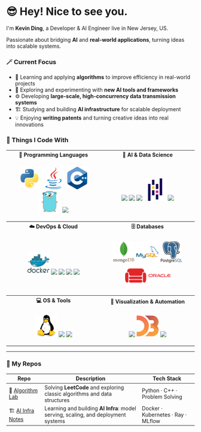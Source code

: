 <h1 align="left">😎 Hey! Nice to see you.</h1>

<p align="Left">
I'm <b>Kevin Ding</b>, a Developer & AI Engineer live in New Jersey, US.<br>
  
Passionate about bridging <b>AI</b> and <b>real-world applications</b>, turning ideas into scalable systems.<br>
</p>

### 🪄 Current Focus
- 🧠 Learning and applying **algorithms** to improve efficiency in real-world projects  
- 🧰 Exploring and experimenting with **new AI tools and frameworks**  
- ⚙️ Developing **large-scale, high-concurrency data transmission systems**  
- 🏗️ Studying and building **AI infrastructure** for scalable deployment  
- 💡 Enjoying **writing patents** and turning creative ideas into real innovations


### 🧰 Things I Code With
<table width="100%">
  <tr>
    <th width="50%">🧠 Programming Languages</th>
    <th width="50%">🤖 AI & Data Science</th>
  </tr>
  <tr>
    <td align="center" style="padding:20px;">
      <img src="https://raw.githubusercontent.com/devicons/devicon/master/icons/python/python-original.svg" width="60"/> 
      <img src="https://raw.githubusercontent.com/devicons/devicon/master/icons/java/java-original.svg" width="60"/> 
      <img src="https://raw.githubusercontent.com/devicons/devicon/master/icons/cplusplus/cplusplus-original.svg" width="60"/> 
      <img src="https://raw.githubusercontent.com/devicons/devicon/master/icons/go/go-original.svg" width="60"/> 
      <img src="https://www.vectorlogo.zone/logos/gnu_bash/gnu_bash-icon.svg" width="60"/> 
    </td>
    <td align="center" style="padding:20px;">
      <img src="https://www.vectorlogo.zone/logos/pytorch/pytorch-icon.svg" width="60"/> 
      <img src="https://www.vectorlogo.zone/logos/tensorflow/tensorflow-icon.svg" width="60"/> 
      <img src="https://upload.wikimedia.org/wikipedia/commons/0/05/Scikit_learn_logo_small.svg" width="60"/> 
      <img src="https://raw.githubusercontent.com/devicons/devicon/master/icons/pandas/pandas-original.svg" width="60"/> 
      <img src="https://seaborn.pydata.org/_images/logo-mark-lightbg.svg" width="60"/> 
    </td>
  </tr>

  <tr>
    <th>☁️ DevOps & Cloud</th>
    <th>🗄️ Databases</th>
  </tr>
  <tr>
    <td align="center" style="padding:20px;">
      <img src="https://raw.githubusercontent.com/devicons/devicon/master/icons/docker/docker-original-wordmark.svg" width="60"/> 
      <img src="https://www.vectorlogo.zone/logos/kubernetes/kubernetes-icon.svg" width="60"/> 
      <img src="https://www.vectorlogo.zone/logos/microsoft_azure/microsoft_azure-icon.svg" width="60"/> 
      <img src="https://www.vectorlogo.zone/logos/git-scm/git-scm-icon.svg" width="60"/> 
      <img src="https://www.vectorlogo.zone/logos/grafana/grafana-icon.svg" width="60"/> 
    </td>
    <td align="center" style="padding:20px;">
      <img src="https://raw.githubusercontent.com/devicons/devicon/master/icons/mongodb/mongodb-original-wordmark.svg" width="60"/> 
      <img src="https://raw.githubusercontent.com/devicons/devicon/master/icons/mysql/mysql-original-wordmark.svg" width="60"/> 
      <img src="https://raw.githubusercontent.com/devicons/devicon/master/icons/postgresql/postgresql-original-wordmark.svg" width="60"/> 
      <img src="https://raw.githubusercontent.com/devicons/devicon/master/icons/couchdb/couchdb-original.svg" width="60"/> 
      <img src="https://raw.githubusercontent.com/devicons/devicon/master/icons/oracle/oracle-original.svg" width="60"/> 
    </td>
  </tr>

  <tr>
    <th>💻 OS & Tools</th>
    <th>🔬 Visualization & Automation</th>
  </tr>
  <tr>
    <td align="center" style="padding:20px;">
      <img src="https://raw.githubusercontent.com/devicons/devicon/master/icons/linux/linux-original.svg" width="60"/> 
      <img src="https://www.vectorlogo.zone/logos/gnu_bash/gnu_bash-icon.svg" width="60"/> 
      <img src="https://www.vectorlogo.zone/logos/jenkins/jenkins-icon.svg" width="60"/> 
    </td>
    <td align="center" style="padding:20px;">
      <img src="https://www.vectorlogo.zone/logos/opencv/opencv-icon.svg" width="60"/> 
      <img src="https://raw.githubusercontent.com/devicons/devicon/master/icons/d3js/d3js-original.svg" width="60"/> 
      <img src="https://raw.githubusercontent.com/detain/svg-logos/780f25886640cef088af994181646db2f6b1a3f8/svg/selenium-logo.svg" width="60"/> 
    </td>
  </tr>
</table>


---

### 🧠 My Repos

| Repo                                                        | Description                                                                         | Tech Stack                         |
| ----------------------------------------------------------- | ----------------------------------------------------------------------------------- | ---------------------------------- |
| 🧩 [Algorithm Lab](https://github.com/yourrepo)             | Solving **LeetCode** and exploring classic algorithms and data structures           | Python · C++ · Problem Solving     |
| 🏗️ [AI Infra Notes](https://github.com/yourrepo)            | Learning and building **AI Infra**: model serving, scaling, and deployment systems | Docker · Kubernetes · Ray · MLflow |


